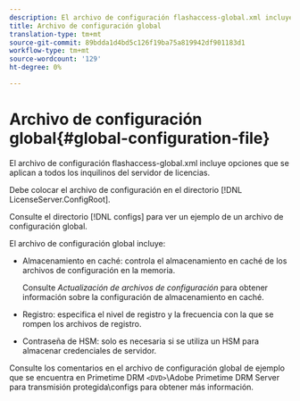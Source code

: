 ```yaml
---
description: El archivo de configuración flashaccess-global.xml incluye opciones que se aplican a todos los inquilinos del servidor de licencias.
title: Archivo de configuración global
translation-type: tm+mt
source-git-commit: 89bdda1d4bd5c126f19ba75a819942df901183d1
workflow-type: tm+mt
source-wordcount: '129'
ht-degree: 0%

---
```



# Archivo de configuración global{#global-configuration-file}

El archivo de configuración flashaccess-global.xml incluye opciones que se aplican a todos los inquilinos del servidor de licencias.

Debe colocar el archivo de configuración en el directorio [!DNL LicenseServer.ConfigRoot].

Consulte el directorio [!DNL configs] para ver un ejemplo de un archivo de configuración global.

El archivo de configuración global incluye:

* Almacenamiento en caché: controla el almacenamiento en caché de los archivos de configuración en la memoria.

   Consulte *Actualización de archivos de configuración* para obtener información sobre la configuración de almacenamiento en caché.
* Registro: especifica el nivel de registro y la frecuencia con la que se rompen los archivos de registro.
* Contraseña de HSM: solo es necesaria si se utiliza un HSM para almacenar credenciales de servidor.

Consulte los comentarios en el archivo de configuración global de ejemplo que se encuentra en Primetime DRM `<DVD>`\Adobe Primetime DRM Server para transmisión protegida\configs para obtener más información.
